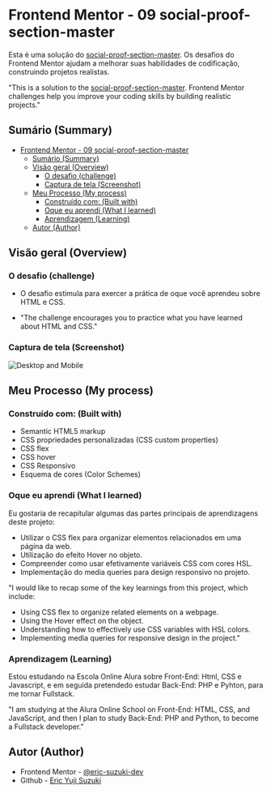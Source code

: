 # Frontend Mentor - 09 social-proof-section-master

Esta é uma solução do [social-proof-section-master](https://www.frontendmentor.io/challenges/social-proof-section-6e0qTv_bA). Os desafios do Frontend Mentor ajudam a melhorar suas habilidades de codificação, construindo projetos realistas.

"This is a solution to the [social-proof-section-master](https://www.frontendmentor.io/challenges/social-proof-section-6e0qTv_bA). Frontend Mentor challenges help you improve your coding skills by building realistic projects."

## Sumário (Summary)

- [Frontend Mentor - 09 social-proof-section-master](#frontend-mentor---09-social-proof-section-master)
  - [Sumário (Summary)](#sumário-summary)
  - [Visão geral (Overview)](#visão-geral-overview)
    - [O desafio (challenge)](#o-desafio-challenge)
    - [Captura de tela (Screenshot)](#captura-de-tela-screenshot)
  - [Meu Processo (My process)](#meu-processo-my-process)
    - [Construído com: (Built with)](#construído-com-built-with)
    - [Oque eu aprendi (What I learned)](#oque-eu-aprendi-what-i-learned)
    - [Aprendizagem (Learning)](#aprendizagem-learning)
  - [Autor (Author)](#autor-author)

## Visão geral (Overview)

### O desafio (challenge)

- O desafio estimula para exercer a prática de oque você aprendeu sobre HTML e CSS.

- "The challenge encourages you to practice what you have learned about HTML and CSS."

### Captura de tela (Screenshot)

![Desktop and Mobile](./...)

## Meu Processo (My process)

### Construído com: (Built with)

- Semantic HTML5 markup
- CSS propriedades personalizadas (CSS custom properties)
- CSS flex
- CSS hover
- CSS Responsivo
- Esquema de cores (Color Schemes)

### Oque eu aprendi (What I learned)

Eu gostaria de recapitular algumas das partes principais de aprendizagens deste projeto:

- Utilizar o CSS flex para organizar elementos relacionados em uma página da web.
- Utilização do efeito Hover no objeto.
- Compreender como usar efetivamente variáveis CSS com cores HSL.
- Implementação do media queries para design responsivo no projeto.

"I would like to recap some of the key learnings from this project, which include:

- Using CSS flex to organize related elements on a webpage.
- Using the Hover effect on the object.
- Understanding how to effectively use CSS variables with HSL colors.
- Implementing media queries for responsive design in the project."

### Aprendizagem (Learning)

Estou estudando na Escola Online Alura sobre Front-End: Html, CSS e Javascript, e em seguida pretendedo estudar Back-End: PHP e Pyhton, para me tornar Fullstack.

"I am studying at the Alura Online School on Front-End: HTML, CSS, and JavaScript, and then I plan to study Back-End: PHP and Python, to become a Fullstack developer."

## Autor (Author)

- Frontend Mentor - [@eric-suzuki-dev](https://www.frontendmentor.io/profile/eric-suzuki-dev)
- Github - [Eric Yuji Suzuki](https://github.com/eric-suzuki-dev)